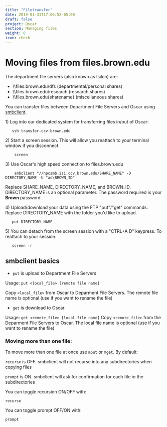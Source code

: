 ```yaml
---
title: "Filetransfer"
date: 2019-01-31T17:06:52-05:00
draft: false
project: Oscar
section: Managing files
weight: 0
icon: check
---
```


# Moving files from files.brown.edu

The department file servers (also known as Isilon) are:

-   \\\\files.brown.edu\\dfs (departmental/personal shares)
-   \\\\files.brown.edu\\research (research shares)
-   \\\\files.brown.edu{sharename} (miscellaneous shares)

You can transfer files between Department File Servers and Oscar using
[smbclient](https://www.samba.org/samba/docs/man/manpages-3/smbclient.1.html).

1\) Log into our dedicated system for transferring files in/out of Oscar:

```shell
   ssh transfer.ccv.brown.edu
```

2\) Start a screen session. This will allow you reattach to your terminal
window if you disconnect.

```shell
    screen
```

3\) Use Oscar's  high speed connection to files.brown.edu



```shell
    smbclient "//hpcsmb.isi.ccv.brown.edu/SHARE_NAME" -D DIRECTORY_NAME -U "ad\BROWN_ID"`
```

Replace SHARE\_NAME, DIRECTORY\_NAME, and BROWN\_ID. DIRECTORY\_NAME is an optional
parameter.  The password required is your **Brown** password.

4\) Upload/download your data using the FTP "put"/"get" commands. Replace
DIRECTORY\_NAME with the folder you'd like to upload.

```shell
   put DIRECTORY_NAME
```

5\) You can detach from the screen session with a "CTRL+A D" keypress. To
reattach to your session:

```shell
   screen -r
```

## smbclient basics

-   `put` is upload to Department File Servers

Usage: `put <local_file> [remote file name]`

Copy `<local_file>` from Oscar to Deparment File Servers. The remote
file name is optional (use if you want to rename the file)

-   `get` is download to Oscar

Usage: `get <remote_file> [local file name]` Copy `<remote_file>` from
the Deparment File Servers to Oscar. The local file name is optional
(use if you want to rename the file)

### Moving more than one file:

To move more than one file at once use `mput` or `mget`. By default:

`recurse` is OFF. smbclient will not recurse into any subdirectories
when copying files

`prompt` is ON. smbclient will ask for confirmation for each file in the
subdirectories

You can toggle recursion ON/OFF with:

```shell
recurse
```

You can toggle prompt OFF/ON with:

```shell
prompt
```
